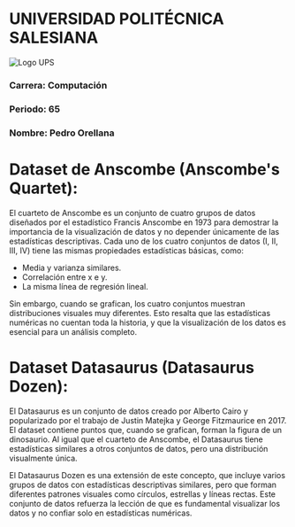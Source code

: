 # UNIVERSIDAD POLITÉCNICA SALESIANA

![Logo UPS](https://upload.wikimedia.org/wikipedia/commons/b/b0/Logo_Universidad_Polit%C3%A9cnica_Salesiana_del_Ecuador.png)


### **Carrera:** Computación
### **Periodo:** 65
### **Nombre:** Pedro Orellana

# **Dataset de Anscombe (Anscombe's Quartet):**

El cuarteto de Anscombe es un conjunto de cuatro grupos de datos diseñados por el estadístico Francis Anscombe en 1973 para demostrar la importancia de la visualización de datos y no depender únicamente de las estadísticas descriptivas. Cada uno de los cuatro conjuntos de datos (I, II, III, IV) tiene las mismas propiedades estadísticas básicas, como:

* Media y varianza similares.
* Correlación entre x e y.
* La misma línea de regresión lineal.

Sin embargo, cuando se grafican, los cuatro conjuntos muestran distribuciones visuales muy diferentes. Esto resalta que las estadísticas numéricas no cuentan toda la historia, y que la visualización de los datos es esencial para un análisis completo.

# **Dataset Datasaurus (Datasaurus Dozen):**

El Datasaurus es un conjunto de datos creado por Alberto Cairo y popularizado por el trabajo de Justin Matejka y George Fitzmaurice en 2017. El dataset contiene puntos que, cuando se grafican, forman la figura de un dinosaurio. Al igual que el cuarteto de Anscombe, el Datasaurus tiene estadísticas similares a otros conjuntos de datos, pero una distribución visualmente única.

El Datasaurus Dozen es una extensión de este concepto, que incluye varios grupos de datos con estadísticas descriptivas similares, pero que forman diferentes patrones visuales como círculos, estrellas y líneas rectas. Este conjunto de datos refuerza la lección de que es fundamental visualizar los datos y no confiar solo en estadísticas numéricas.
